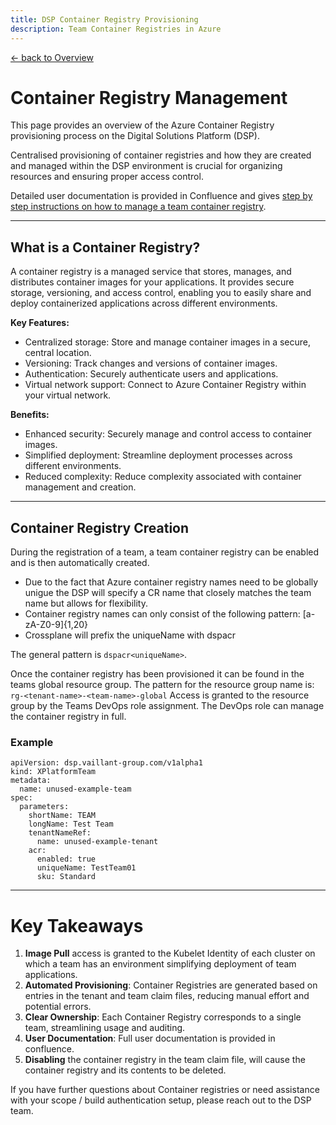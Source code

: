 ```yaml
---
title: DSP Container Registry Provisioning
description: Team Container Registries in Azure
---
```


[&larr; back to Overview](/dsp)

# Container Registry Management

This page provides an overview of the Azure Container Registry provisioning process on the Digital Solutions Platform (DSP).

Centralised provisioning of container registries and how they are created and managed within the DSP environment is crucial for organizing resources and ensuring proper access control.

Detailed user documentation is provided in Confluence and gives [step by step instructions on how to manage a team container registry](https://groupspace.vaillant-group.com/display/VIXP/How+to+Manage+My+Team+Container+Registriy).

---

## What is a Container Registry?

A container registry is a managed service that stores, manages, and distributes container images for your applications. It provides secure storage, versioning, and access control, enabling you to easily share and deploy containerized applications across different environments. 

**Key Features:**
- Centralized storage: Store and manage container images in a secure, central location.
- Versioning: Track changes and versions of container images.
- Authentication: Securely authenticate users and applications.
- Virtual network support: Connect to Azure Container Registry within your virtual network.

**Benefits:**
- Enhanced security: Securely manage and control access to container images.
- Simplified deployment: Streamline deployment processes across different environments.
- Reduced complexity: Reduce complexity associated with container management and creation.

---

## Container Registry Creation

During the registration of a team, a team container registry can be enabled and is then automatically created.

- Due to the fact that Azure container registry names need to be globally unigue the DSP will specify a CR name that closely matches the team name but allows for flexibility.
- Container registry names can only consist of the following pattern: [a-zA-Z0-9]{1,20}
- Crossplane will prefix the uniqueName with dspacr

The general pattern is `dspacr<uniqueName>`.

Once the container registry has been provisioned it can be found in the teams global resource group. The pattern for the resource group name is: `rg-<tenant-name>-<team-name>-global`
Access is granted to the resource group by the Teams DevOps role assignment. The DevOps role can manage the container registry in full.

### Example

```
apiVersion: dsp.vaillant-group.com/v1alpha1
kind: XPlatformTeam
metadata:
  name: unused-example-team
spec:
  parameters:
    shortName: TEAM
    longName: Test Team
    tenantNameRef:
      name: unused-example-tenant
    acr:
      enabled: true
      uniqueName: TestTeam01
      sku: Standard  
```

---

# Key Takeaways

1. **Image Pull** access is granted to the Kubelet Identity of each cluster on which a team has an environment simplifying deployment of team applications.  
2. **Automated Provisioning**: Container Registries are generated based on entries in the tenant and team claim files, reducing manual effort and potential errors.
3. **Clear Ownership**: Each Container Registry corresponds to a single team, streamlining usage and auditing.
4. **User Documentation**: Full user documentation is provided in confluence.
5. **Disabling** the container registry in the team claim file, will cause the container registry and its contents to be deleted.

If you have further questions about Container registries or need assistance with your scope / build authentication setup, please reach out to the DSP team.
